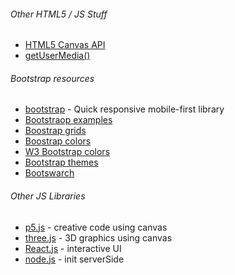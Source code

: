 ###### Other HTML5 / JS Stuff
* [HTML5 Canvas API](https://developer.mozilla.org/en-US/docs/Web/API/Canvas_API)
* [getUserMedia()](https://developer.mozilla.org/en-US/docs/Web/API/MediaDevices/getUserMedia)

###### Bootstrap resources
* [bootstrap](https://getbootstrap.com/) - Quick responsive mobile-first library
* [Bootstraop examples](https://getbootstrap.com/docs/4.3/examples/)
* [Boostrap grids](https://getbootstrap.com/docs/4.3/layout/grid/)
* [Boostrap colors](https://mdbootstrap.com/docs/jquery/css/colors/)
* [W3 Bootstrap colors](https://www.w3schools.com/bootstrap4/bootstrap_colors.asp)
* [Bootstrap themes](https://bootstrap.themes.guide/)
* [Bootswarch](https://bootswatch.com/)

###### Other JS Libraries
* [p5.js](https://p5js.org/) - creative code using canvas
* [three.js](https://threejs.org/) - 3D graphics using canvas
* [React.js](https://reactjs.org/) - interactive UI
* [node.js](https://nodejs.org/en/) - init serverSide